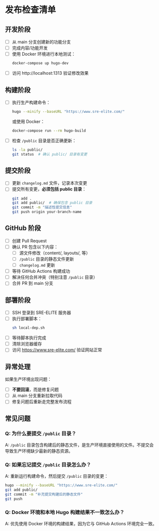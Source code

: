 # 发布检查清单

## 开发阶段

- [ ] 从 main 分支创建新的功能分支
- [ ] 完成内容/功能开发
- [ ] 使用 Docker 环境进行本地测试：
  ```bash
  docker-compose up hugo-dev
  ```
- [ ] 访问 http://localhost:1313 验证修改效果

## 构建阶段

- [ ] 执行生产构建命令：
  ```bash
  hugo --minify --baseURL "https://www.sre-elite.com/"
  ```
  或使用 Docker：
  ```bash
  docker-compose run --rm hugo-build
  ```

- [ ] 检查 `/public` 目录是否正确更新：
  ```bash
  ls -la public/
  git status  # 确认 public/ 目录有变更
  ```

## 提交阶段

- [ ] 更新 `changelog.md` 文件，记录本次变更
- [ ] 提交所有变更，**必须包括 public 目录**：
  ```bash
  git add .
  git add public/  # 确保包含 public 目录
  git commit -m "描述性提交信息"
  git push origin your-branch-name
  ```

## GitHub 阶段

- [ ] 创建 Pull Request
- [ ] 确认 PR 包含以下内容：
  - [ ] 源文件修改（content/, layouts/, 等）
  - [ ] `/public` 目录的静态文件更新
  - [ ] `changelog.md` 更新
- [ ] 等待 GitHub Actions 构建成功
- [ ] 解决任何合并冲突（特别注意 `/public` 目录）
- [ ] 合并 PR 到 main 分支

## 部署阶段

- [ ] SSH 登录到 SRE-ELITE 服务器
- [ ] 执行部署脚本：
  ```bash
  sh local-dep.sh
  ```
- [ ] 等待脚本执行完成
- [ ] 清除浏览器缓存
- [ ] 访问 https://www.sre-elite.com/ 验证网站正常

## 异常处理

如果生产环境出现问题：
- [ ] **不要回滚**，而是修复问题
- [ ] 从 main 分支重新拉取代码
- [ ] 修复问题后重新走完整发布流程

## 常见问题

### Q: 为什么要提交 `/public` 目录？
A: `/public` 目录包含构建后的静态文件，是生产环境直接使用的文件。不提交会导致生产环境缺少最新的静态资源。

### Q: 如果忘记提交 `/public` 目录怎么办？
A: 重新运行构建命令，然后提交 `/public` 目录的变更：
```bash
hugo --minify --baseURL "https://www.sre-elite.com/"
git add public/
git commit -m "补充提交构建后的静态文件"
git push
```

### Q: Docker 环境和本地 Hugo 构建结果不一致怎么办？
A: 优先使用 Docker 环境的构建结果，因为它与 GitHub Actions 环境完全一致。
